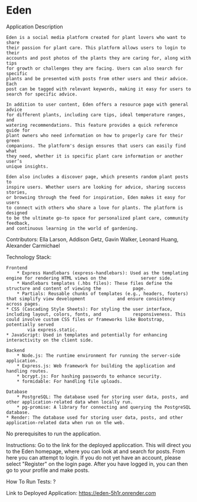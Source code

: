 # Eden 
Application Description

    Eden is a social media platform created for plant lovers who want to share 
    their passion for plant care. This platform allows users to login to their 
    accounts and post photos of the plants they are caring for, along with tips 
    for growth or challenges they are facing. Users can also search for specific
    plants and be presented with posts from other users and their advice. Each 
    post can be tagged with relevant keywords, making it easy for users to 
    search for specific advice.

	In addition to user content, Eden offers a resource page with general advice
    for different plants, including care tips, ideal temperature ranges, and 
    watering recommendations. This feature provides a quick reference guide for
    plant owners who need information on how to properly care for their green 
    companions. The platform's design ensures that users can easily find what 
    they need, whether it is specific plant care information or another user’s 
    unique insights.

	Eden also includes a discover page, which presents random plant posts to 
    inspire users. Whether users are looking for advice, sharing success stories,
    or browsing through the feed for inspiration, Eden makes it easy for users 
    to connect with others who share a love for plants. The platform is designed 
    to be the ultimate go-to space for personalized plant care, community feedback, 
    and continuous learning in the world of gardening.

Contributors:
    Ella Larson,
    Addison Getz,
    Gavin Walker,
    Leonard Huang,
    Alexander Carmichael

Technology Stack: 

    Frontend
        * Express Handlebars (express-handlebars): Used as the templating engine for rendering HTML views on the             server side.
		* Handlebars templates (.hbs files): These files define the structure and content of viewing the 		    page.
  		* Partials: Reusable chunks of templates (e.g., headers, footers) that simplify view development 		    and ensure consistency across pages.
	* CSS (Cascading Style Sheets): For styling the user interface, including layout, colors, fonts, and 		    responsiveness. This could involve custom CSS files or frameworks like Bootstrap, potentially served 
            via express.static.
	* JavaScript: Used in templates and potentially for enhancing interactivity on the client side.
    
    Backend
        * Node.js: The runtime environment for running the server-side application.
        * Express.js: Web framework for building the application and handling routes.
        * bcrypt.js: For hashing passwords to enhance security.
        * formidable: For handling file uploads.
	
    Database
        * PostgreSQL: The database used for storing user data, posts, and other application-related data when locally run.
        * pg-promise: A library for connecting and querying the PostgreSQL database.
	* Render: The database used for storing user data, posts, and other application-related data when run on the web.

No prerequisites to run the application.

Instructions: Go to the link for the deployed appliccation. This will direct you to the Eden homepage, where you can look at and search for posts. From here you can attempt to login. If you do not yet have an account, please select "Register" on the login page. After you have logged in, you can then go to your profile and make posts.

How To Run Tests: ?

Link to Deployed Application: https://eden-5h1r.onrender.com
